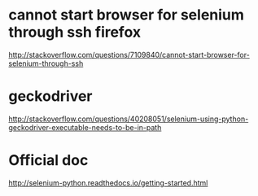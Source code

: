# cannot start browser for selenium through ssh firefox
http://stackoverflow.com/questions/7109840/cannot-start-browser-for-selenium-through-ssh

# geckodriver
http://stackoverflow.com/questions/40208051/selenium-using-python-geckodriver-executable-needs-to-be-in-path

# Official doc
http://selenium-python.readthedocs.io/getting-started.html


